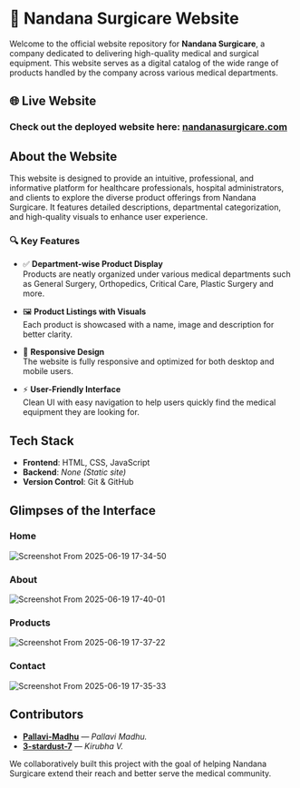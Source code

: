 # 🏥 Nandana Surgicare Website

Welcome to the official website repository for **Nandana Surgicare**, a company dedicated to delivering high-quality medical and surgical equipment. This website serves as a digital catalog of the wide range of products handled by the company across various medical departments.

<h2>🌐 Live Website</h2>
<h3>Check out the deployed website here: <a href="https://nandanasurgicare.com" target="_blank">  nandanasurgicare.com</a></h3>

## About the Website

This website is designed to provide an intuitive, professional, and informative platform for healthcare professionals, hospital administrators, and clients to explore the diverse product offerings from Nandana Surgicare. It features detailed descriptions, departmental categorization, and high-quality visuals to enhance user experience.


### 🔍 Key Features

- ✅ **Department-wise Product Display**  
  Products are neatly organized under various medical departments such as General Surgery, Orthopedics, Critical Care, Plastic Surgery and more.

- 🖼️ **Product Listings with Visuals**  
  Each product is showcased with a name, image and description for better clarity.

- 📱 **Responsive Design**  
  The website is fully responsive and optimized for both desktop and mobile users.

- ⚡ **User-Friendly Interface**  
  Clean UI with easy navigation to help users quickly find the medical equipment they are looking for.

##  Tech Stack

- **Frontend**: HTML, CSS, JavaScript  
- **Backend**: _None (Static site)_ 
- **Version Control**: Git & GitHub
 <!--  - **Hosting**: GitHub Pages / Vercel / Netlify / Render *(choose your platform)* -->


## Glimpses of the Interface

### Home
![Screenshot From 2025-06-19 17-34-50](https://github.com/user-attachments/assets/f9813f6b-e391-4209-83d4-7a914cedb593)

### About
![Screenshot From 2025-06-19 17-40-01](https://github.com/user-attachments/assets/0257317e-af4e-47fd-a531-6edbb82c27ed)


### Products
![Screenshot From 2025-06-19 17-37-22](https://github.com/user-attachments/assets/aef9657b-46d0-490d-9f6b-07d18b4f3558)


### Contact
![Screenshot From 2025-06-19 17-35-33](https://github.com/user-attachments/assets/422aa46d-7809-4923-8cfe-8ada6fde858f)


## Contributors

- [**Pallavi-Madhu**](https://github.com/Pallavi-Madhu)  — _Pallavi Madhu._
- [**3-stardust-7**](https://github.com/3-stardust-7) — _Kirubha V._
 

We collaboratively built this project with the goal of helping Nandana Surgicare extend their reach and better serve the medical community.

